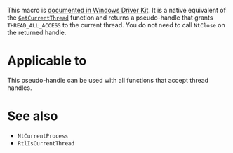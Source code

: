 This macro is [documented in Windows Driver Kit](https://learn.microsoft.com/en-us/windows-hardware/drivers/kernel/zwcurrentthread). It is a native equivalent of the [`GetCurrentThread`](https://learn.microsoft.com/en-us/windows/win32/api/processthreadsapi/nf-processthreadsapi-getcurrentthread) function and returns a pseudo-handle that grants `THREAD_ALL_ACCESS` to the current thread. You do not need to call `NtClose` on the returned handle.

# Applicable to
This pseudo-handle can be used with all functions that accept thread handles.

# See also
 - `NtCurrentProcess`
 - `RtlIsCurrentThread`
